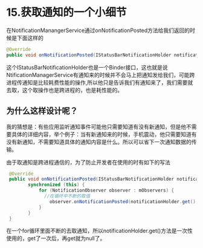 # 15.获取通知的一个小细节

在NotificationManangerService通过onNotificationPosted方法给我们返回的时候是下面这样的

~~~java
@Override
public void onNotificationPosted(IStatusBarNotificationHolder notificationHolder,NotificationRankingUpdate update) throws RemoteException { }
~~~

这个IStatusBarNotificationHolder也是一个Binder接口，这也就是说NtificationManagerService有通知来的时候并不会马上把通知发给我们，可能跨进程传通知是比较耗费性能的操作,所以他只是告诉我们有通知来了，我们需要就去取，这个取操作也是跨进程的，也是耗性能的。

## 为什么这样设计呢？

我的猜想是：有些应用监听通知事件可能他只需要知道有没有新通知，但是他不需要具体的详细内容，举个例子：当有新通知来的时候，手机震动，他只需要知道有没有新通知，不需要知道具体的通知内容是什么。所以可以省下一次通知数据的传输。

由于取通知是跨进程通信的，为了防止开发者在使用的时有如下的写法

~~~java
 @Override
 public void onNotificationPosted(IStatusBarNotificationHolder notificationHolder, NotificationRankingUpdate update) {
        synchronized (this) {
            for (NotificationObserver observer : mObservers) {
              //在循环中不断的取值
                observer.onNotificationPosted(notificationHolder.get(), update);
            }
        }
 }
~~~

在一个for循环里面不断的去取通知，所以notificationHolder.get()方法是一次性使用的，get了一次后，再get就为null了。